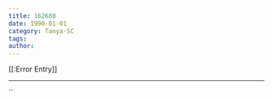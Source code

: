 ```yaml
---
title: 162688
date: 1990-01-01
category: Tanya-SC
tags: 
author: 
---
```


[[:Error Entry]]

---



``
